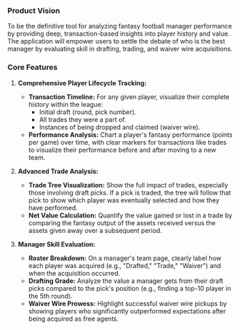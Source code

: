 ### Product Vision

To be the definitive tool for analyzing fantasy football manager performance by providing deep, transaction-based insights into player history and value. The application will empower users to settle the debate of who is the best manager by evaluating skill in drafting, trading, and waiver wire acquisitions.

### Core Features

1.  **Comprehensive Player Lifecycle Tracking:**
    *   **Transaction Timeline:** For any given player, visualize their complete history within the league:
        *   Initial draft (round, pick number).
        *   All trades they were a part of.
        *   Instances of being dropped and claimed (waiver wire).
    *   **Performance Analysis:** Chart a player's fantasy performance (points per game) over time, with clear markers for transactions like trades to visualize their performance before and after moving to a new team.

2.  **Advanced Trade Analysis:**
    *   **Trade Tree Visualization:** Show the full impact of trades, especially those involving draft picks. If a pick is traded, the tree will follow that pick to show which player was eventually selected and how they have performed.
    *   **Net Value Calculation:** Quantify the value gained or lost in a trade by comparing the fantasy output of the assets received versus the assets given away over a subsequent period.

3.  **Manager Skill Evaluation:**
    *   **Roster Breakdown:** On a manager's team page, clearly label how each player was acquired (e.g., "Drafted," "Trade," "Waiver") and when the acquisition occurred.
    *   **Drafting Grade:** Analyze the value a manager gets from their draft picks compared to the pick's position (e.g., finding a top-10 player in the 5th round).
    *   **Waiver Wire Prowess:** Highlight successful waiver wire pickups by showing players who significantly outperformed expectations after being acquired as free agents.
